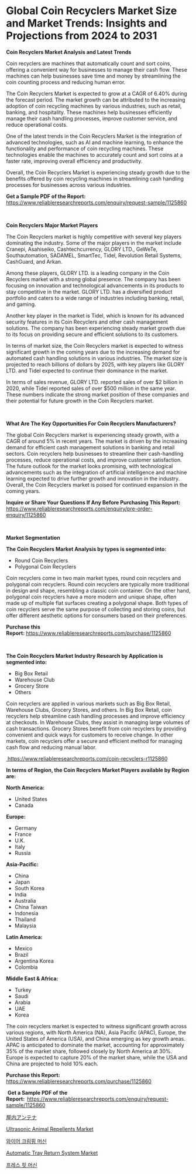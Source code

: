 <p><h1>Global Coin Recyclers Market Size and Market Trends: Insights and Projections from 2024 to 2031</h1></p><p><strong>Coin Recyclers Market Analysis and Latest Trends</strong></p>
<p><p>Coin recyclers are machines that automatically count and sort coins, offering a convenient way for businesses to manage their cash flow. These machines can help businesses save time and money by streamlining the coin counting process and reducing human error.</p><p>The Coin Recyclers Market is expected to grow at a CAGR of 6.40% during the forecast period. The market growth can be attributed to the increasing adoption of coin recycling machines by various industries, such as retail, banking, and hospitality. These machines help businesses efficiently manage their cash handling processes, improve customer service, and reduce operational costs.</p><p>One of the latest trends in the Coin Recyclers Market is the integration of advanced technologies, such as AI and machine learning, to enhance the functionality and performance of coin recycling machines. These technologies enable the machines to accurately count and sort coins at a faster rate, improving overall efficiency and productivity.</p><p>Overall, the Coin Recyclers Market is experiencing steady growth due to the benefits offered by coin recycling machines in streamlining cash handling processes for businesses across various industries.</p></p>
<p><strong>Get a Sample PDF of the Report:&nbsp;</strong> <a href="https://www.reliableresearchreports.com/enquiry/request-sample/1125860">https://www.reliableresearchreports.com/enquiry/request-sample/1125860</a></p>
<p>&nbsp;</p>
<p><strong>Coin Recyclers Major Market Players</strong></p>
<p><p>The Coin Recyclers market is highly competitive with several key players dominating the industry. Some of the major players in the market include Cranepi, Asahiseiko, Cashtechcurrency, GLORY LTD., GeWeTe, Southautomation, SADAMEL, SmartTec, Tidel, Revolution Retail Systems, CashGuard, and Arkan.</p><p>Among these players, GLORY LTD. is a leading company in the Coin Recyclers market with a strong global presence. The company has been focusing on innovation and technological advancements in its products to stay competitive in the market. GLORY LTD. has a diversified product portfolio and caters to a wide range of industries including banking, retail, and gaming.</p><p>Another key player in the market is Tidel, which is known for its advanced security features in its Coin Recyclers and other cash management solutions. The company has been experiencing steady market growth due to its focus on providing secure and efficient solutions to its customers.</p><p>In terms of market size, the Coin Recyclers market is expected to witness significant growth in the coming years due to the increasing demand for automated cash handling solutions in various industries. The market size is projected to reach billions of dollars by 2025, with key players like GLORY LTD. and Tidel expected to continue their dominance in the market.</p><p>In terms of sales revenue, GLORY LTD. reported sales of over $2 billion in 2020, while Tidel reported sales of over $500 million in the same year. These numbers indicate the strong market position of these companies and their potential for future growth in the Coin Recyclers market.</p></p>
<p>&nbsp;</p>
<p><strong>What Are The Key Opportunities For Coin Recyclers Manufacturers?</strong></p>
<p><p>The global Coin Recyclers market is experiencing steady growth, with a CAGR of around 5% in recent years. The market is driven by the increasing demand for efficient cash management solutions in banking and retail sectors. Coin recyclers help businesses to streamline their cash-handling processes, reduce operational costs, and improve customer satisfaction. The future outlook for the market looks promising, with technological advancements such as the integration of artificial intelligence and machine learning expected to drive further growth and innovation in the industry. Overall, the Coin Recyclers market is poised for continued expansion in the coming years.</p></p>
<p><strong>Inquire or Share Your Questions If Any Before Purchasing This Report:</strong> <a href="https://www.reliableresearchreports.com/enquiry/pre-order-enquiry/1125860">https://www.reliableresearchreports.com/enquiry/pre-order-enquiry/1125860</a></p>
<p>&nbsp;</p>
<p><strong>Market Segmentation</strong></p>
<p><strong>The Coin Recyclers Market Analysis by types is segmented into:</strong></p>
<p><ul><li>Round Coin Recyclers</li><li>Polygonal Coin Recyclers</li></ul></p>
<p><p>Coin recyclers come in two main market types, round coin recyclers and polygonal coin recyclers. Round coin recyclers are typically more traditional in design and shape, resembling a classic coin container. On the other hand, polygonal coin recyclers have a more modern and unique shape, often made up of multiple flat surfaces creating a polygonal shape. Both types of coin recyclers serve the same purpose of collecting and storing coins, but offer different aesthetic options for consumers based on their preferences.</p></p>
<p><strong>Purchase this Report:&nbsp;</strong><a href="https://www.reliableresearchreports.com/purchase/1125860">https://www.reliableresearchreports.com/purchase/1125860</a></p>
<p>&nbsp;</p>
<p><strong>The Coin Recyclers Market Industry Research by Application is segmented into:</strong></p>
<p><ul><li>Big Box Retail</li><li>Warehouse Club</li><li>Grocery Store</li><li>Others</li></ul></p>
<p><p>Coin recyclers are applied in various markets such as Big Box Retail, Warehouse Clubs, Grocery Stores, and others. In Big Box Retail, coin recyclers help streamline cash handling processes and improve efficiency at checkouts. In Warehouse Clubs, they assist in managing large volumes of cash transactions. Grocery Stores benefit from coin recyclers by providing convenient and quick ways for customers to receive change. In other markets, coin recyclers offer a secure and efficient method for managing cash flow and reducing manual labor.</p></p>
<p><a href="https://www.reliableresearchreports.com/coin-recyclers-r1125860">&nbsp;https://www.reliableresearchreports.com/coin-recyclers-r1125860</a></p>
<p><strong>In terms of Region, the Coin Recyclers Market Players available by Region are:</strong></p>
<p>
    <p> <strong> North America: </strong>
        <ul>
            <li>United States</li>
            <li>Canada</li>
        </ul>
        </p> 
    <p> <strong> Europe: </strong>
        <ul>
            <li>Germany</li>
            <li>France</li>
            <li>U.K.</li>
            <li>Italy</li>
            <li>Russia</li>
        </ul>
        </p> 
    <p> <strong> Asia-Pacific: </strong>
        <ul>
            <li>China</li>
            <li>Japan</li>
            <li>South Korea</li>
            <li>India</li>
            <li>Australia</li>
            <li>China Taiwan</li>
            <li>Indonesia</li>
            <li>Thailand</li>
            <li>Malaysia</li>
        </ul>
        </p> 
    <p> <strong> Latin America: </strong>
        <ul>
            <li>Mexico</li>
            <li>Brazil</li>
            <li>Argentina Korea</li>
            <li>Colombia</li>
        </ul>
        </p> 
    <p> <strong> Middle East & Africa: </strong>
        <ul>
            <li>Turkey</li>
            <li>Saudi</li>
            <li>Arabia</li>
            <li>UAE</li>
            <li>Korea</li>
        </ul>
    </p>
    </p>
<p><p>The coin recyclers market is expected to witness significant growth across various regions, with North America (NA), Asia Pacific (APAC), Europe, the United States of America (USA), and China emerging as key growth areas. APAC is anticipated to dominate the market, accounting for approximately 35% of the market share, followed closely by North America at 30%. Europe is expected to capture 20% of the market share, while the USA and China are projected to hold 10% each.</p></p>
<p><strong>Purchase this Report: </strong><a href="https://www.reliableresearchreports.com/purchase/1125860">https://www.reliableresearchreports.com/purchase/1125860</a></p>
<p>&nbsp;<strong>Get a Sample PDF of the Report:&nbsp;&nbsp;</strong><a href="https://www.reliableresearchreports.com/enquiry/request-sample/1125860">https://www.reliableresearchreports.com/enquiry/request-sample/1125860</a></p>
<p><strong></strong></p>
<p><p><a href="https://github.com/xemfu2379520/Market-Research-Report-List-1/blob/main/670496421095.md">屋内アンテナ</a></p><p><a href="https://github.com/cecuraprangm/Market-Research-Report-List-2/blob/main/ultrasonic-animal-repellents-market.md">Ultrasonic Animal Repellents Market</a></p><p><a href="https://github.com/bvubpqd5241630/Market-Research-Report-List-1/blob/main/823531319661.md">와이어 크림핑 머신</a></p><p><a href="https://github.com/ChiragRP21/Market-Research-Report-List-4/blob/main/automatic-tray-return-system-market.md">Automatic Tray Return System Market</a></p><p><a href="https://github.com/khytkeqagplkzqvh/Market-Research-Report-List-1/blob/main/846671119662.md">프레스 핏 머신</a></p></p>
